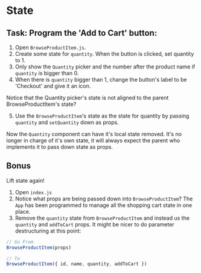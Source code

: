 # State

## Task: Program the 'Add to Cart' button:

1. Open `BrowseProductItem.js`.
2. Create some state for `quantity`. When the button is clicked, set quantity to 1.
3. Only show the `Quantity` picker and the number after the product name if `quantity` is bigger than 0.
4. When there is `quantity` bigger than 1, change the button's label to be 'Checkout' and give it an icon.

Notice that the Quantity picker's state is not aligned to the parent BrowseProductItem's state?

5. Use the `BrowseProductItem`'s state as the state for quantity by passing `quantity` and `setQuantity` down as props.

Now the `Quantity` component can have it's local state removed. It's no longer in charge of it's own state, it will always expect the parent who implements it to pass down state as props.

## Bonus

Lift state again!

1. Open `index.js`
2. Notice what props are being passed down into `BrowseProductItem`? The `App` has been programmed to manage all the shopping cart state in one place.
3. Remove the `quantity` state from `BrowseProductItem` and instead us the `quantity` and `addToCart` props. It might be nicer to do parameter destructuring at this point:

```js
// Go From
BrowseProductItem(props)

// To
BrowseProductItem({ id, name, quantity, addToCart })
```
